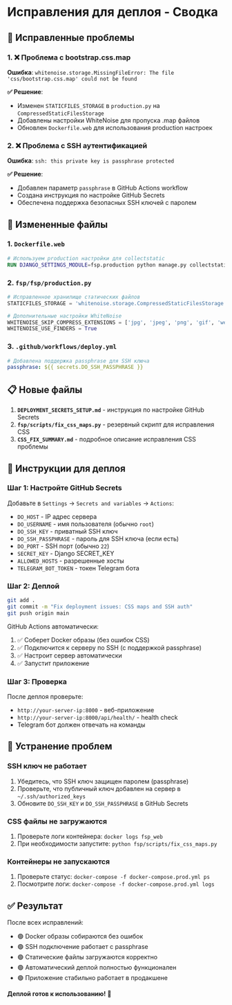 # Исправления для деплоя - Сводка

## 🔧 Исправленные проблемы

### 1. ❌ Проблема с bootstrap.css.map
**Ошибка**: `whitenoise.storage.MissingFileError: The file 'css/bootstrap.css.map' could not be found`

**✅ Решение**:
- Изменен `STATICFILES_STORAGE` в `production.py` на `CompressedStaticFilesStorage`
- Добавлены настройки WhiteNoise для пропуска .map файлов
- Обновлен `Dockerfile.web` для использования production настроек

### 2. ❌ Проблема с SSH аутентификацией
**Ошибка**: `ssh: this private key is passphrase protected`

**✅ Решение**:
- Добавлен параметр `passphrase` в GitHub Actions workflow
- Создана инструкция по настройке GitHub Secrets
- Обеспечена поддержка безопасных SSH ключей с паролем

## 📁 Измененные файлы

### 1. `Dockerfile.web`
```dockerfile
# Используем production настройки для collectstatic
RUN DJANGO_SETTINGS_MODULE=fsp.production python manage.py collectstatic --noinput
```

### 2. `fsp/fsp/production.py`
```python
# Исправленное хранилище статических файлов
STATICFILES_STORAGE = 'whitenoise.storage.CompressedStaticFilesStorage'

# Дополнительные настройки WhiteNoise
WHITENOISE_SKIP_COMPRESS_EXTENSIONS = ['jpg', 'jpeg', 'png', 'gif', 'webp', 'zip', 'gz', 'tgz', 'bz2', 'tbz', 'xz', 'br', 'map']
WHITENOISE_USE_FINDERS = True
```

### 3. `.github/workflows/deploy.yml`
```yaml
# Добавлена поддержка passphrase для SSH ключа
passphrase: ${{ secrets.DO_SSH_PASSPHRASE }}
```

## 📋 Новые файлы

1. **`DEPLOYMENT_SECRETS_SETUP.md`** - инструкция по настройке GitHub Secrets
2. **`fsp/scripts/fix_css_maps.py`** - резервный скрипт для исправления CSS
3. **`CSS_FIX_SUMMARY.md`** - подробное описание исправления CSS проблемы

## 🚀 Инструкции для деплоя

### Шаг 1: Настройте GitHub Secrets
Добавьте в `Settings` → `Secrets and variables` → `Actions`:

- `DO_HOST` - IP адрес сервера
- `DO_USERNAME` - имя пользователя (обычно `root`)
- `DO_SSH_KEY` - приватный SSH ключ
- `DO_SSH_PASSPHRASE` - пароль для SSH ключа (если есть)
- `DO_PORT` - SSH порт (обычно `22`)
- `SECRET_KEY` - Django SECRET_KEY
- `ALLOWED_HOSTS` - разрешенные хосты
- `TELEGRAM_BOT_TOKEN` - токен Telegram бота

### Шаг 2: Деплой
```bash
git add .
git commit -m "Fix deployment issues: CSS maps and SSH auth"
git push origin main
```

GitHub Actions автоматически:
1. ✅ Соберет Docker образы (без ошибок CSS)
2. ✅ Подключится к серверу по SSH (с поддержкой passphrase)
3. ✅ Настроит сервер автоматически
4. ✅ Запустит приложение

### Шаг 3: Проверка
После деплоя проверьте:
- `http://your-server-ip:8000` - веб-приложение
- `http://your-server-ip:8000/api/health/` - health check
- Telegram бот должен отвечать на команды

## 🔧 Устранение проблем

### SSH ключ не работает
1. Убедитесь, что SSH ключ защищен паролем (passphrase)
2. Проверьте, что публичный ключ добавлен на сервер в `~/.ssh/authorized_keys`
3. Обновите `DO_SSH_KEY` и `DO_SSH_PASSPHRASE` в GitHub Secrets

### CSS файлы не загружаются
1. Проверьте логи контейнера: `docker logs fsp_web`
2. При необходимости запустите: `python fsp/scripts/fix_css_maps.py`

### Контейнеры не запускаются
1. Проверьте статус: `docker-compose -f docker-compose.prod.yml ps`
2. Посмотрите логи: `docker-compose -f docker-compose.prod.yml logs`

## ✅ Результат

После всех исправлений:
- 🟢 Docker образы собираются без ошибок
- 🟢 SSH подключение работает с passphrase
- 🟢 Статические файлы загружаются корректно
- 🟢 Автоматический деплой полностью функционален
- 🟢 Приложение стабильно работает в продакшене

**Деплой готов к использованию!** 🚀